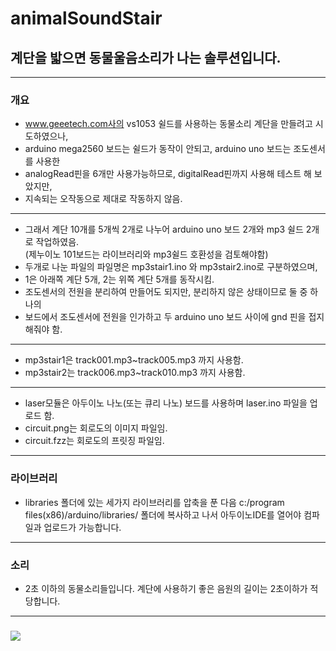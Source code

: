 # animalSoundStair

## 계단을 밟으면 동물울음소리가 나는 솔루션입니다.  

---
### 개요

* www.geeetech.com사의 vs1053 쉴드를 사용하는 동물소리 계단을 만들려고 시도하였으나,   
* arduino mega2560 보드는 쉴드가 동작이 안되고, arduino uno 보드는 조도센서를 사용한   
* analogRead핀을 6개만 사용가능하므로, digitalRead핀까지 사용해 테스트 해 보았지만,   
* 지속되는 오작동으로 제대로 작동하지 않음.  
---
* 그래서 계단 10개를 5개씩 2개로 나누어 arduino uno 보드 2개와 mp3 쉴드 2개로 작업하였음.  
(제누이노 101보드는 라이브러리와 mp3쉴드 호환성을 검토해야함)  
* 두개로 나눈 파일의 파일명은 mp3stair1.ino 와 mp3stair2.ino로 구분하였으며,   
* 1은 아래쪽 계단 5개, 2는 위쪽 계단 5개를 동작시킴.   
* 조도센서의 전원을 분리하여 만들어도 되지만, 분리하지 않은 상태이므로 둘 중 하나의  
* 보드에서 조도센서에 전원을 인가하고 두 arduino uno 보드 사이에 gnd 핀을 접지해줘야 함.  
---
* mp3stair1은 track001.mp3~track005.mp3 까지 사용함.  
* mp3stair2는 track006.mp3~track010.mp3 까지 사용함.  
---
* laser모듈은 아두이노 나노(또는 큐리 나노) 보드를 사용하며 laser.ino 파일을 업로드 함.
* circuit.png는 회로도의 이미지 파일임.  
* circuit.fzz는 회로도의 프릿징 파일임.  


---
### 라이브러리

* libraries 폴더에 있는 세가지 라이브러리를 압축을 푼 다음 c:/program files(x86)/arduino/libraries/ 폴더에 복사하고 나서 아두이노IDE를 열어야 컴파일과 업로드가 가능합니다.

---
### 소리  

* 2초 이하의 동물소리들입니다. 계단에 사용하기 좋은 음원의 길이는 2초이하가 적당합니다.

---
### 
![](https://github.com/mtinet/animalSoundStair/blob/master/circuit.png?raw=true)
